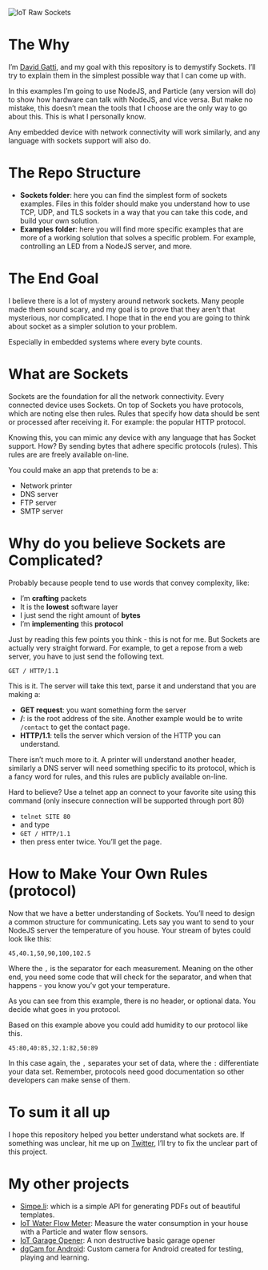 ![IoT Raw Sockets](https://raw.githubusercontent.com/davidgatti/IoT-Raw-Sockets-Examples/assets/iotrawsockets.jpg)

# The Why

I’m [David Gatti](https://twitter.com/dawidgatti), and my goal with this repository is to demystify Sockets. I’ll try to explain them in the simplest possible way that I can come up with.

In this examples I’m going to use NodeJS, and Particle (any version will do) to show how hardware can talk with NodeJS, and vice versa. But make no mistake, this doesn’t mean the tools that I choose are the only way to go about this. This is what I personally know.

Any embedded device with network connectivity will work similarly, and any language with sockets support will also do.

# The Repo Structure

- **Sockets folder**: here you can find the simplest form of sockets examples. Files in this folder should make you understand how to use TCP, UDP, and TLS sockets in a way that you can take this code, and build your own solution.
- **Examples folder**: here you will find more specific examples that are more of a working solution that solves a specific problem. For example, controlling an LED from a NodeJS server, and more.

# The End Goal

I believe there is a lot of mystery around network sockets. Many people made them sound scary, and my goal is to prove that they aren’t that mysterious, nor complicated. I hope that in the end you are going to think about socket as a simpler solution to your problem.

Especially in embedded systems where every byte counts.

# What are Sockets

Sockets are the foundation for all the network connectivity. Every connected device uses Sockets. On top of Sockets you have protocols, which are noting else then rules. Rules that specify how data should be sent or processed after receiving it. For example: the popular HTTP protocol.

Knowing this, you can mimic any device with any language that has Socket support. How? By sending bytes that adhere specific protocols (rules). This rules are are freely available on-line.

You could make an app that pretends to be a:

- Network printer
- DNS server
- FTP server
- SMTP server

# Why do you believe Sockets are Complicated?

Probably because people tend to use words that convey complexity, like:

- I’m **crafting** packets
- It is the **lowest** software layer
- I just send the right amount of **bytes**
- I’m **implementing** this **protocol**

Just by reading this few points you think - this is not for me. But Sockets are actually very straight forward. For example, to get a repose from a web server, you have to just send the following text.

`GET / HTTP/1.1`

This is it. The server will take this text, parse it and understand that you are making a:

- **GET request**: you want something form the server
- **/**: is the root address of the site. Another example would be to write `/contact` to get the contact page.
- **HTTP/1.1**: tells the server which version of the HTTP you can understand.

There isn’t much more to it. A printer will understand another header, similarly a DNS server will need something specific to its protocol, which is a fancy word for rules, and this rules are publicly available on-line.

Hard to believe? Use a telnet app an connect to your favorite site using this command (only insecure connection will be supported through port 80)

- `telnet SITE 80`
- and type
- `GET / HTTP/1.1`
- then press enter twice. You’ll get the page.

# How to Make Your Own Rules (protocol)

Now that we have a better understanding of Sockets. You’ll need to design a common structure for communicating. Lets say you want to send to your NodeJS server the temperature of you house. Your stream of bytes could look like this:

`45,40.1,50,90,100,102.5`

Where the `,` is the separator for each measurement. Meaning on the other end, you need some code that will check for the separator, and when that happens - you know you’v got your temperature.

As you can see from this example, there is no header, or optional data. You decide what goes in you protocol.

Based on this example above you could add humidity to our protocol like this.

`45:80,40:85,32.1:82,50:89`

In this case again, the `,` separates your set of data, where the `:` differentiate your data set. Remember, protocols need good documentation so other developers can make sense of them.

# To sum it all up

I hope this repository helped you better understand what sockets are. If something was unclear, hit me up on [Twitter](https://twitter.com/dawidgatti), I’ll try to fix the unclear part of this project.

# My other projects

- [Simpe.li](https://simpe.li): which is a simple API for generating PDFs out of beautiful templates.
- [IoT Water Flow Meter](https://www.hackster.io/davidgatti/iot-water-flow-meter-4595ff?ref=user&ref_id=6416&offset=0): Measure the water consumption in your house with a Particle and water flow sensors.
- [IoT Garage Opener](https://www.hackster.io/davidgatti/garage-opener-591175?ref=user&ref_id=6416&offset=1): A non destructive basic garage opener
- [dgCam for Android](https://github.com/davidgatti/dgCam): Custom camera for Android created for testing, playing and learning.
